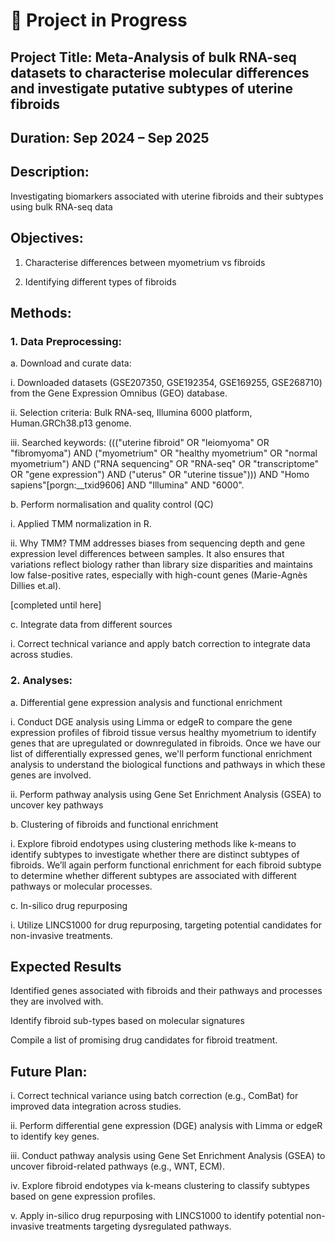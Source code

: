 # 🚧 Project in Progress

## Project Title: Meta-Analysis of bulk RNA-seq datasets to characterise molecular differences and investigate putative subtypes of uterine fibroids
## Duration: Sep 2024 – Sep 2025

## Description: 

Investigating biomarkers associated with uterine fibroids and their subtypes using bulk RNA-seq data

## Objectives: 
1. Characterise differences between myometrium vs fibroids  

2. Identifying different types of fibroids  

## Methods: 
### 1. Data Preprocessing:  

a. Download and curate data:

i. Downloaded datasets (GSE207350, GSE192354, GSE169255, GSE268710) from the Gene Expression Omnibus (GEO) database.

ii. Selection criteria: Bulk RNA-seq, Illumina 6000 platform, Human.GRCh38.p13 genome.

iii. Searched keywords: ((("uterine fibroid" OR "leiomyoma" OR "fibromyoma") AND ("myometrium" OR "healthy myometrium" OR "normal myometrium") AND ("RNA sequencing" OR "RNA-seq" OR "transcriptome" OR "gene expression") AND ("uterus" OR "uterine tissue"))) AND "Homo sapiens"[porgn:__txid9606] AND "Illumina" AND "6000".

b. Perform normalisation and quality control (QC)  

i. Applied TMM normalization in R. 

ii. Why TMM? TMM addresses biases from sequencing depth and gene expression level differences between samples. It also ensures that variations reflect biology rather than library size disparities and maintains low false-positive rates, especially with high-count genes (Marie-Agnès Dillies et.al).

[completed until here]

c. Integrate data from different sources

i. Correct technical variance and apply batch correction to integrate data across studies. 

### 2. Analyses:  

a. Differential gene expression analysis and functional enrichment  

i. Conduct DGE analysis using Limma or edgeR  to compare the gene expression profiles of fibroid tissue versus healthy myometrium to identify genes that are upregulated or downregulated in fibroids. Once we have our list of differentially expressed genes, we'll perform functional enrichment analysis to understand the biological functions and pathways in which these genes are involved.

ii. Perform pathway analysis using Gene Set Enrichment Analysis (GSEA) to uncover key pathways 

b. Clustering of fibroids and functional enrichment  

i. Explore fibroid endotypes using clustering methods like k-means to identify subtypes to investigate whether there are distinct subtypes of fibroids. We’ll again perform functional enrichment for each fibroid subtype to determine whether different subtypes are associated with different pathways or molecular processes. 

c. In-silico drug repurposing  

i. Utilize LINCS1000 for drug repurposing, targeting potential candidates for non-invasive treatments.

## Expected Results 
Identified genes associated with fibroids and their pathways and processes they are involved with. 

Identify fibroid sub-types based on molecular signatures 

Compile a list of promising drug candidates for fibroid treatment.  

## Future Plan: 

i.   Correct technical variance using batch correction (e.g., ComBat) for improved data integration across studies.

ii.  Perform differential gene expression (DGE) analysis with Limma or edgeR to identify key genes.

iii. Conduct pathway analysis using Gene Set Enrichment Analysis (GSEA) to uncover fibroid-related pathways (e.g., WNT, ECM).

iv.  Explore fibroid endotypes via k-means clustering to classify subtypes based on gene expression profiles.

v.   Apply in-silico drug repurposing with LINCS1000 to identify potential non-invasive treatments targeting dysregulated pathways.

